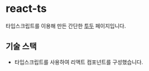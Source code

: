 # react-ts
타입스크립트를 이용해 만든 간단한 [투두](https://loquacious-khapse-293be1.netlify.app/) 페이지입니다.

## 기술 스택
- 타입스크립트를 사용하여 리액트 컴포넌트를 구성했습니다.
